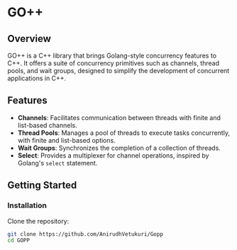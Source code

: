 # GO++ 

## Overview

GO++ is a C++ library that brings Golang-style concurrency features to C++. It offers a suite of concurrency primitives such as channels, thread pools, and wait groups, designed to simplify the development of concurrent applications in C++.

## Features

- **Channels**: Facilitates communication between threads with finite and list-based channels.
- **Thread Pools**: Manages a pool of threads to execute tasks concurrently, with finite and list-based options.
- **Wait Groups**: Synchronizes the completion of a collection of threads.
- **Select**: Provides a multiplexer for channel operations, inspired by Golang's `select` statement.

## Getting Started

### Installation

Clone the repository:
```sh
git clone https://github.com/AnirudhVetukuri/Gopp
cd GOPP
